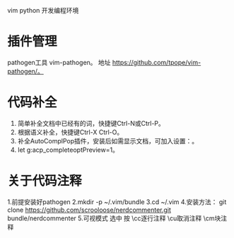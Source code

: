 vim python 开发编程环境

插件管理
========
pathogen工具 vim-pathogen。
地址 https://github.com/tpope/vim-pathogen/。

代码补全
========
1. 简单补全文档中已经有的词，快捷键Ctrl-N或Ctrl-P。
2. 根据语义补全，快捷键Ctrl-X Ctrl-O。
3. 补全AutoComplPop插件，安装后如需显示文档，可加入设置：。
4. let g:acp_completeoptPreview=1。

关于代码注释
============

1.前提安装好pathogen
2.mkdir -p ~/.vim/bundle
3.cd ~/.vim
4.安装方法： git clone https://github.com/scrooloose/nerdcommenter.git bundle/nerdcommenter
5.可视模式 选中 按 \cc逐行注释 \cu取消注释 \cm块注释


